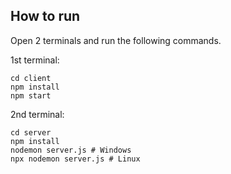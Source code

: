 ## How to run

Open 2 terminals and run the following commands.

1st terminal:
```
cd client
npm install
npm start
```

2nd terminal:
```
cd server
npm install
nodemon server.js # Windows
npx nodemon server.js # Linux
```
